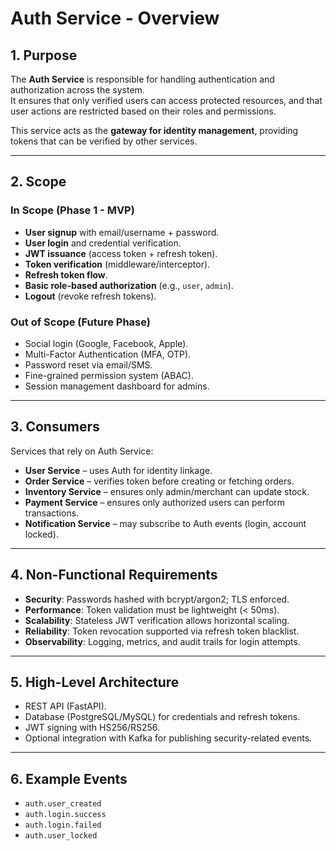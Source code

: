 # Auth Service - Overview

## 1. Purpose
The **Auth Service** is responsible for handling authentication and authorization across the system.  
It ensures that only verified users can access protected resources, and that user actions are restricted based on their roles and permissions.

This service acts as the **gateway for identity management**, providing tokens that can be verified by other services.

---

## 2. Scope
### In Scope (Phase 1 - MVP)
- **User signup** with email/username + password.
- **User login** and credential verification.
- **JWT issuance** (access token + refresh token).
- **Token verification** (middleware/interceptor).
- **Refresh token flow**.
- **Basic role-based authorization** (e.g., `user`, `admin`).
- **Logout** (revoke refresh tokens).

### Out of Scope (Future Phase)
- Social login (Google, Facebook, Apple).
- Multi-Factor Authentication (MFA, OTP).
- Password reset via email/SMS.
- Fine-grained permission system (ABAC).
- Session management dashboard for admins.

---

## 3. Consumers
Services that rely on Auth Service:
- **User Service** – uses Auth for identity linkage.
- **Order Service** – verifies token before creating or fetching orders.
- **Inventory Service** – ensures only admin/merchant can update stock.
- **Payment Service** – ensures only authorized users can perform transactions.
- **Notification Service** – may subscribe to Auth events (login, account locked).

---

## 4. Non-Functional Requirements
- **Security**: Passwords hashed with bcrypt/argon2; TLS enforced.
- **Performance**: Token validation must be lightweight (< 50ms).
- **Scalability**: Stateless JWT verification allows horizontal scaling.
- **Reliability**: Token revocation supported via refresh token blacklist.
- **Observability**: Logging, metrics, and audit trails for login attempts.

---

## 5. High-Level Architecture
- REST API (FastAPI).
- Database (PostgreSQL/MySQL) for credentials and refresh tokens.
- JWT signing with HS256/RS256.
- Optional integration with Kafka for publishing security-related events.

---

## 6. Example Events
- `auth.user_created`
- `auth.login.success`
- `auth.login.failed`
- `auth.user_locked`
